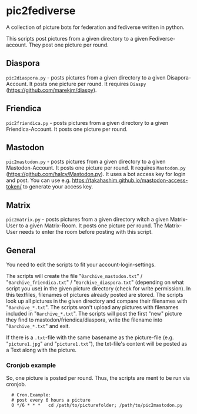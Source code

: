 # pic2fediverse
A collection of picture bots for federation and fediverse written in python.

This scripts post pictures from a given directory to a given Fediverse-account. They post one picture per round.


## Diaspora
`pic2diaspora.py` - posts pictures from a given directory to a given Disapora-Account. It posts one picture per round. It requires `Diaspy` (https://github.com/marekjm/diaspy).

## Friendica
`pic2friendica.py` - posts pictures from a given directory to a given Friendica-Account. It posts one picture per round.


## Mastodon
`pic2mastodon.py` - posts pictures from a given directory to a given Mastodon-Account. It posts one picture per round. It requires `Mastodon.py` (https://github.com/halcy/Mastodon.py). It uses a bot access key for login and post. You can use e.g. https://takahashim.github.io/mastodon-access-token/ to generate your access key.

## Matrix
`pic2matrix.py` - posts pictures from a given directory witch a given Matrix-User to a given Matrix-Room. It posts one picture per round. The Matrix-User needs to enter the room before posting with this script. 


## General
You need to edit the scripts to fit your account-login-settings.

The scripts will create the file "`0archive_mastodon.txt`" / "`0archive_friendica.txt`" / "`0archive_diaspora.txt`" (depending on what script you use) in the given picture directory (check for write permission). In this textfiles, filenames of pictures already posted are stored. The scripts look up all pictures in the given directory and compare their filenames with "`0archive_*.txt`". The scripts won't upload any pictures with filenames included in "`0archive_*.txt`". The scripts will post the first "new" picture they find to mastodon/friendica/diaspora, write the filename into "`0archive_*.txt`" and exit.

If there is a `.txt`-file with the same basename as the picture-file (e.g. "`picture1.jpg`" and "`picture1.txt`"), the txt-file's content will be posted as a Text along with the picture.

### Cronjob example
So, one picture is posted per round. Thus, the scripts are ment to be run via cronjob.
```
  # Cron.Example:
  # post every 6 hours a picture
  0 */6 * * * 	cd /path/to/picturefolder; /path/to/pic2mastodon.py
```
